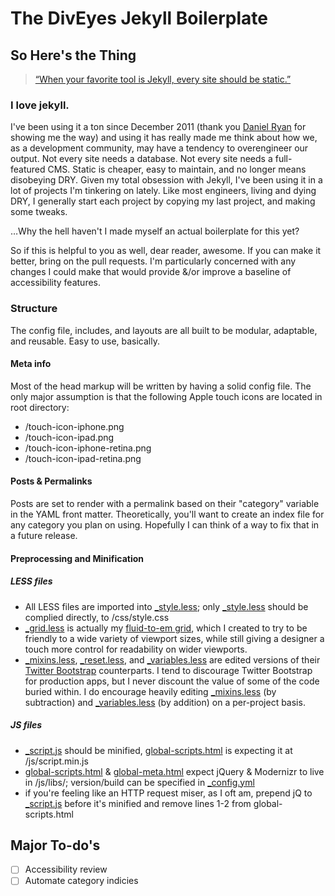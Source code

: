 The DivEyes Jekyll Boilerplate
============

## So Here's the Thing
>[&ldquo;When your favorite tool is Jekyll, every site should be static.&rdquo;](https://twitter.com/gesa/statuses/301497940369879040/ "View this tweet on twitter")

### I love jekyll.
I've been using it a ton since December 2011 (thank you [Daniel Ryan](https://github.com/dryan/) for showing me the way) and using it has really made me think about how we, as a development community, may have a tendency to overengineer our output. Not every site needs a database. Not every site needs a full-featured CMS. Static is cheaper, easy to maintain, and no longer means disobeying DRY.
Given my total obsession with Jekyll, I've been using it in a lot of projects I'm tinkering on lately. Like most engineers, living and dying DRY, I generally start each project by copying my last project, and making some tweaks.

…Why the hell haven't I made myself an actual boilerplate for this yet?

So if this is helpful to you as well, dear reader, awesome. If you can make it better, bring on the pull requests. I'm particularly concerned with any changes I could make that would provide &/or improve a baseline of accessibility features.

### Structure
The config file, includes, and layouts are all built to be modular, adaptable, and reusable. Easy to use, basically.

#### Meta info
Most of the head markup will be written by having a solid config file. The only major assumption is that the following Apple touch icons are located in root directory:
- /touch-icon-iphone.png
- /touch-icon-ipad.png
- /touch-icon-iphone-retina.png
- /touch-icon-ipad-retina.png

#### Posts & Permalinks
Posts are set to render with a permalink based on their "category" variable in the YAML front matter. Theoretically, you'll want to create an index file for any category you plan on using. Hopefully I can think of a way to fix that in a future release.

#### Preprocessing and Minification
##### LESS files
- All LESS files are imported into [_style.less](css/_style.less); only [_style.less](css/_style.less) should be complied directly, to /css/style.css
- [_grid.less](css/_grid.less) is actually my [fluid-to-em grid](https://github.com/gesa/fuild-to-em-grid/ "Fluid-to-em Grid on GitHub"), which I created to try to be friendly to a wide variety of viewport sizes, while still giving a designer a touch more control for readability on wider viewports.
- [_mixins.less](css/_mixins.less), [_reset.less](css/_reset.less), and [_variables.less](css/_variables.less) are edited versions of their [Twitter Bootstrap](http://twitter.github.com/bootstrap/ "Twitter Bootstrap on GitHub") counterparts. I tend to discourage Twitter Bootstrap for production apps, but I never discount the value of some of the code buried within. I do encourage heavily editing [_mixins.less](css/_mixins.less) (by subtraction) and [_variables.less](css/_variables.less) (by addition) on a per-project basis.

##### JS files
- [_script.js](js/_script.js) should be minified, [global-scripts.html](_includes/global-scripts.html) is expecting it at /js/script.min.js
- [global-scripts.html](_includes/global-scripts.html) & [global-meta.html](_includes/global-meta.html) expect jQuery & Modernizr to live in /js/libs/; version/build can be specified in [_config.yml](_config.yml)
- if you're feeling like an HTTP request miser, as I oft am, prepend jQ to [_script.js](js/_script.js) before it's minified and remove lines 1-2 from global-scripts.html

## Major To-do's
- [ ] Accessibility review
- [ ] Automate category indicies
